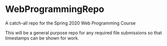 # WebProgrammingRepo
A catch-all repo for the Spring 2020 Web Programming Course

This will be a general purpose repo for any required file submissions so that timestamps can be shown for work. 